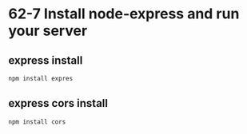 # 62-7 Install node-express and run your server

## express install

```jsx
npm install expres
```

## express cors install

```jsx
npm install cors
```
